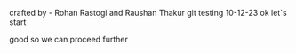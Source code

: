 crafted by - Rohan Rastogi and Raushan Thakur
git testing 10-12-23
ok let`s start

good so we can proceed further